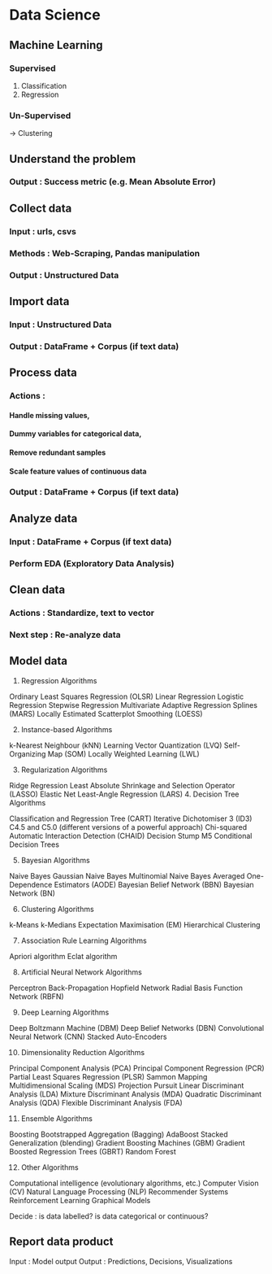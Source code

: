 # Data Science

## Machine Learning
### Supervised
1. Classification
2. Regression
### Un-Supervised
-> Clustering

## Understand the problem
### Output : Success metric (e.g. Mean Absolute Error)

## Collect data
### Input : urls, csvs
### Methods : Web-Scraping, Pandas manipulation
### Output : Unstructured Data

## Import data
### Input : Unstructured Data
### Output : DataFrame + Corpus (if text data)

## Process data
### Actions :
#### Handle missing values,
#### Dummy variables for categorical data,
#### Remove redundant samples
#### Scale feature values of continuous data
### Output : DataFrame + Corpus (if text data)

## Analyze data
### Input : DataFrame + Corpus (if text data)
### Perform EDA (Exploratory Data Analysis)

## Clean data
### Actions : Standardize, text to vector
### Next step : Re-analyze data

## Model data

1. Regression Algorithms

Ordinary Least Squares Regression (OLSR)
Linear Regression
Logistic Regression
Stepwise Regression
Multivariate Adaptive Regression Splines (MARS)
Locally Estimated Scatterplot Smoothing (LOESS)


2. Instance-based Algorithms

k-Nearest Neighbour (kNN)
Learning Vector Quantization (LVQ)
Self-Organizing Map (SOM)
Locally Weighted Learning (LWL)


3. Regularization Algorithms

Ridge Regression
Least Absolute Shrinkage and Selection Operator (LASSO)
Elastic Net
Least-Angle Regression (LARS)
4. Decision Tree Algorithms

Classification and Regression Tree (CART)
Iterative Dichotomiser 3 (ID3)
C4.5 and C5.0 (different versions of a powerful approach)
Chi-squared Automatic Interaction Detection (CHAID)
Decision Stump
M5
Conditional Decision Trees


5. Bayesian Algorithms

Naive Bayes
Gaussian Naive Bayes
Multinomial Naive Bayes
Averaged One-Dependence Estimators (AODE)
Bayesian Belief Network (BBN)
Bayesian Network (BN)


6. Clustering Algorithms

k-Means
k-Medians
Expectation Maximisation (EM)
Hierarchical Clustering


7. Association Rule Learning Algorithms

Apriori algorithm
Eclat algorithm


8. Artificial Neural Network Algorithms

Perceptron
Back-Propagation
Hopfield Network
Radial Basis Function Network (RBFN)


9. Deep Learning Algorithms

Deep Boltzmann Machine (DBM)
Deep Belief Networks (DBN)
Convolutional Neural Network (CNN)
Stacked Auto-Encoders


10. Dimensionality Reduction Algorithms

Principal Component Analysis (PCA)
Principal Component Regression (PCR)
Partial Least Squares Regression (PLSR)
Sammon Mapping
Multidimensional Scaling (MDS)
Projection Pursuit
Linear Discriminant Analysis (LDA)
Mixture Discriminant Analysis (MDA)
Quadratic Discriminant Analysis (QDA)
Flexible Discriminant Analysis (FDA)


11. Ensemble Algorithms

Boosting
Bootstrapped Aggregation (Bagging)
AdaBoost
Stacked Generalization (blending)
Gradient Boosting Machines (GBM)
Gradient Boosted Regression Trees (GBRT)
Random Forest


12. Other Algorithms

Computational intelligence (evolutionary algorithms, etc.)
Computer Vision (CV)
Natural Language Processing (NLP)
Recommender Systems
Reinforcement Learning
Graphical Models


Decide : is data labelled? is data categorical or continuous?



## Report data product
Input : Model output
Output : Predictions, Decisions, Visualizations
